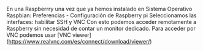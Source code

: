 En una Raspberrry una vez que ya hemos instalado en Sistema Operativo Raspbian:
Preferencias - Configuración de Raspberry pi
Seleccionamos las interfaces: habilitar SSH y VNC
Con esto podemos acceder remotamente a Raspberry sin necesidad de contar un monitor dedicado.
Para acceder por VNC podemos usar [VNC viewer] (https://www.realvnc.com/es/connect/download/viewer/)
